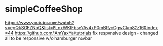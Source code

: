 # simpleCoffeeShop
https://www.youtube.com/watch?v=egQkSOFZNbQ&list=PLnxWKIFbseVAv4xP0mBRycCgwCkm82z16&index=44
https://github.com/iAmYaxYa/tutorials
fix responsive design - changed all to be responsive w/o hamburger navbar